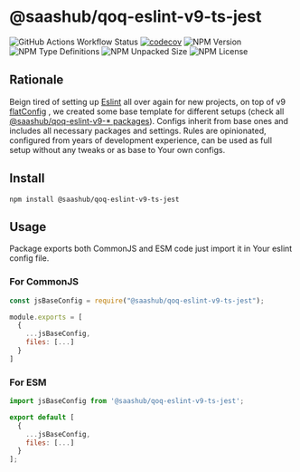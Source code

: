 # @saashub/qoq-eslint-v9-ts-jest

![GitHub Actions Workflow Status](https://img.shields.io/github/actions/workflow/status/saashub-it/qoq/main.yml) [![codecov](https://codecov.io/gh/saashub-it/qoq/graph/badge.svg?flag=eslint-v9-ts-jest&token=PQ1XAQQ257)](https://codecov.io/gh/saashub-it/qoq/flags/eslint-v9-ts-jest) ![NPM Version](https://img.shields.io/npm/v/%40saashub%2Fqoq-eslint-v9-ts-jest)
![NPM Type Definitions](https://img.shields.io/npm/types/%40saashub%2Fqoq-eslint-v9-ts-jest) ![NPM Unpacked Size](https://img.shields.io/npm/unpacked-size/%40saashub%2Fqoq-eslint-v9-ts-jest) ![NPM License](https://img.shields.io/npm/l/%40saashub%2Fqoq-eslint-v9-ts-jest)

## Rationale

Beign tired of setting up [Eslint](https://www.npmjs.com/package/eslint) all over again for new projects, on top of v9 [flatConfig](https://eslint.org/docs/latest/use/configure/configuration-files) , we created some base template for different setups (check all [@saashub/qoq-eslint-v9-\* packages](https://www.npmjs.com/search?q=%40saashub%2Fqoq-eslint-v9-)). Configs inherit from base ones and includes all necessary packages and settings. Rules are opinionated, configured from years of development experience, can be used as full setup without any tweaks or as base to Your own configs.

## Install

    npm install @saashub/qoq-eslint-v9-ts-jest

## Usage

Package exports both CommonJS and ESM code just import it in Your eslint config file.

### For CommonJS

```js
const jsBaseConfig = require("@saashub/qoq-eslint-v9-ts-jest");

module.exports = [
  {
    ...jsBaseConfig,
    files: [...]
  }
]
```

### For ESM

```js
import jsBaseConfig from '@saashub/qoq-eslint-v9-ts-jest';

export default [
  {
    ...jsBaseConfig,
    files: [...]
  }
];
```
